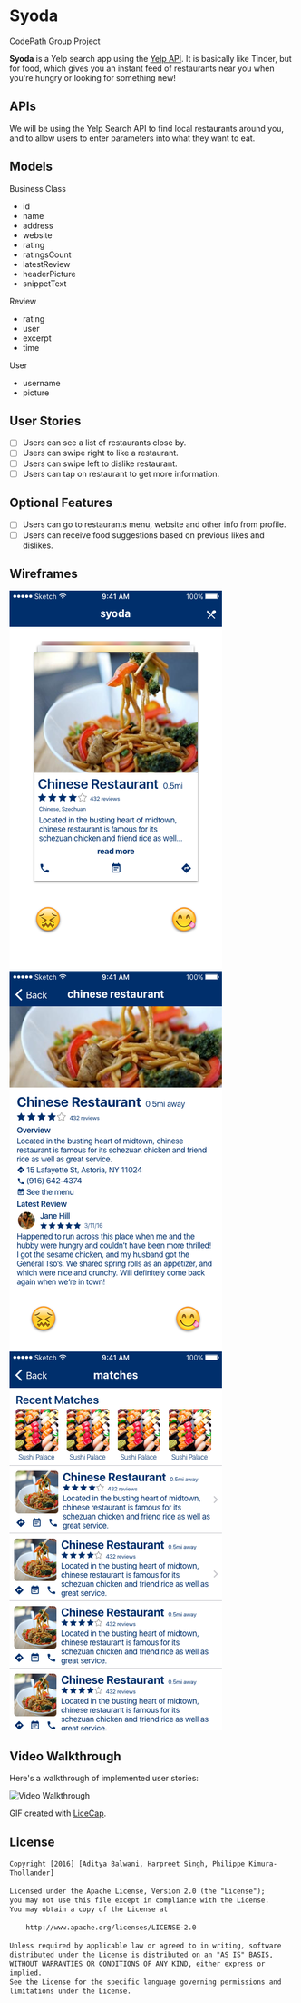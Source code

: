 # Syoda
CodePath Group Project

**Syoda** is a Yelp search app using the [Yelp API](http://www.yelp.com/developers/documentation/v2/search_api). It is basically like Tinder, but for food, which gives you an instant feed of restaurants near you when you're hungry or looking for something new!

## APIs
We will be using the Yelp Search API to find local restaurants around you, and to allow users to enter parameters into what they want to eat.

## Models
Business Class
- id
- name
- address
- website
- rating
- ratingsCount
- latestReview
- headerPicture
- snippetText

Review
- rating
- user
- excerpt
- time

User
- username
- picture

## User Stories

- [ ] Users can see a list of restaurants close by.
- [ ] Users can swipe right to like a restaurant.
- [ ] Users can swipe left to dislike restaurant.
- [ ] Users can tap on restaurant to get more information.

## Optional Features
- [ ] Users can go to restaurants menu, website and other info from profile.
- [ ] Users can receive food suggestions based on previous likes and dislikes.

## Wireframes
![alt text](Wireframes/Home.png "Home")
![alt text](Wireframes/Details.png "Home")
![alt text](Wireframes/Matches.png "Matches")

## Video Walkthrough 

Here's a walkthrough of implemented user stories:

<img src= 'http://i.imgur.com/Vjtkym5.gif' title='Video Walkthrough' width='' alt='Video Walkthrough' />

GIF created with [LiceCap](http://www.cockos.com/licecap/).

## License

    Copyright [2016] [Aditya Balwani, Harpreet Singh, Philippe Kimura-Thollander]

    Licensed under the Apache License, Version 2.0 (the "License");
    you may not use this file except in compliance with the License.
    You may obtain a copy of the License at

        http://www.apache.org/licenses/LICENSE-2.0

    Unless required by applicable law or agreed to in writing, software
    distributed under the License is distributed on an "AS IS" BASIS,
    WITHOUT WARRANTIES OR CONDITIONS OF ANY KIND, either express or implied.
    See the License for the specific language governing permissions and
    limitations under the License.
